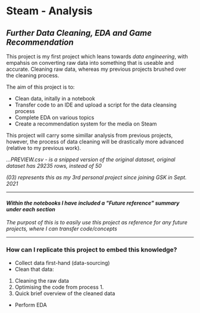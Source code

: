 # Steam - Analysis
## *Further Data Cleaning, EDA and Game Recommendation*

This project is my first project which leans towards *data engineering*, with empahsis on converting raw data into something that is useable and accurate. Cleaning raw data, whereas my previous projects brushed over the cleaning process.

The aim of this project is to:
- Clean data, initally in a notebook
- Transfer code to an IDE and upload a script for the data cleansing process
- Complete EDA on various topics
- Create a recommendation system for the media on Steam

This project will carry some simillar analysis from previous projects, however, the process of data cleaning will be drastically more advanced (relative to my previous work).

*...PREVIEW.csv - is a snipped version of the original dataset, original dataset has 29235 rows, instead of 50*

*(03) represents this as my 3rd personal project since joining GSK in Sept. 2021*
___________________________________________________________________________________________________________________________________________________________________________________

#### *Within the notebooks I have included a "Future reference" summary under each section*

*The purpost of this is to easily use this project as reference for any future projects, where I can transfer code/concepts*

___________________________________________________________________________________________________________________________________________________________________________________

### How can I replicate this project to embed this knowledge?

- Collect data first-hand (data-sourcing)
- Clean that data:
1) Cleaning the raw data
2) Optimising the code from process 1.
3) Quick brief overview of the cleaned data
- Perform EDA
